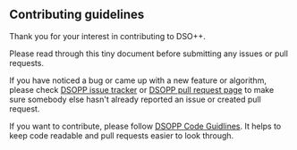 ## Contributing guidelines

Thank you for your interest in contributing to DSO++.

Please read through this tiny document before submitting any issues or pull requests.

If you have noticed a bug or came up with a new feature or algorithm, please check [DSOPP issue tracker](https://github.com/RoadlyInc/DSOPP/issues) or [DSOPP pull request page](https://github.com/RoadlyInc/DSOPP/pulls) to make sure somebody else hasn't already reported an issue or created pull request.

If you want to contribute, please follow [DSOPP Code Guidlines](https://github.com/RoadlyInc/DSOPP/blob/main/code_guildeline.md). It helps to keep code readable and pull requests easier to look through.
